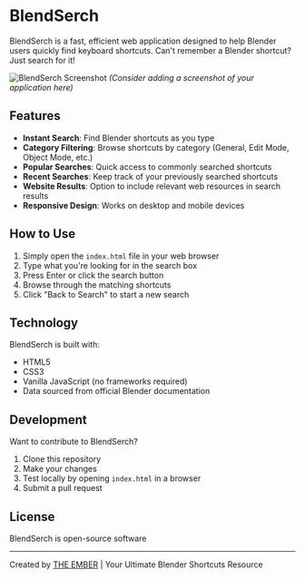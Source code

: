 # BlendSerch

BlendSerch is a fast, efficient web application designed to help Blender users quickly find keyboard shortcuts. Can't remember a Blender shortcut? Just search for it!

![BlendSerch Screenshot](screenshots/screenshot.png)
*(Consider adding a screenshot of your application here)*

## Features

- **Instant Search**: Find Blender shortcuts as you type
- **Category Filtering**: Browse shortcuts by category (General, Edit Mode, Object Mode, etc.)
- **Popular Searches**: Quick access to commonly searched shortcuts
- **Recent Searches**: Keep track of your previously searched shortcuts
- **Website Results**: Option to include relevant web resources in search results
- **Responsive Design**: Works on desktop and mobile devices

## How to Use

1. Simply open the `index.html` file in your web browser
2. Type what you're looking for in the search box 
3. Press Enter or click the search button
4. Browse through the matching shortcuts
5. Click "Back to Search" to start a new search

## Technology

BlendSerch is built with:

- HTML5
- CSS3
- Vanilla JavaScript (no frameworks required)
- Data sourced from official Blender documentation

## Development

Want to contribute to BlendSerch?

1. Clone this repository
2. Make your changes
3. Test locally by opening `index.html` in a browser
4. Submit a pull request

## License

BlendSerch is open-source software

---

Created by [THE EMBER](https://youtube.com/@The_Ember) | Your Ultimate Blender Shortcuts Resource
